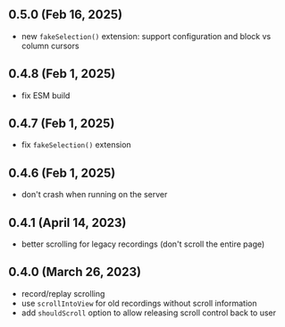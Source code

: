 ## 0.5.0 (Feb 16, 2025)

- new `fakeSelection()` extension: support configuration and block vs column cursors

## 0.4.8 (Feb 1, 2025)

- fix ESM build

## 0.4.7 (Feb 1, 2025)

- fix `fakeSelection()` extension

## 0.4.6 (Feb 1, 2025)

- don't crash when running on the server

## 0.4.1 (April 14, 2023)

- better scrolling for legacy recordings (don't scroll the entire page)

## 0.4.0 (March 26, 2023)

- record/replay scrolling
- use `scrollIntoView` for old recordings without scroll information
- add `shouldScroll` option to allow releasing scroll control back to user
